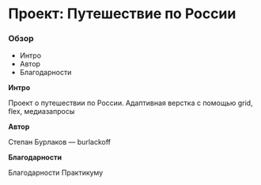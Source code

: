 # Проект: Путешествие по России

### Обзор

- Интро
- Автор
- Благодарности

**Интро**

Проект о путешествии по России.
Адаптивная верстка с помощью grid, flex, медиазапросы

**Автор**

Степан Бурлаков — burlackoff

**Благодарности**

Благодарности Практикуму
